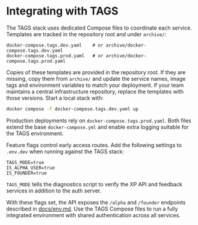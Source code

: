 # Integrating with TAGS

The TAGS stack uses dedicated Compose files to coordinate each service.
Templates are tracked in the repository root and under `archive/`:

```
docker-compose.tags.dev.yaml    # or archive/docker-compose.tags.dev.yaml
docker-compose.tags.prod.yaml   # or archive/docker-compose.tags.prod.yaml
```

Copies of these templates are provided in the repository root. If they are
missing, copy them from `archive/` and update the service names, image tags and
environment variables to match your deployment. If your team
maintains a central infrastructure repository, replace the templates with those
versions. Start a local stack with:

```bash
docker compose -f docker-compose.tags.dev.yaml up
```

Production deployments rely on `docker-compose.tags.prod.yaml`. Both files
extend the base `docker-compose.yml` and enable extra logging suitable for the
TAGS environment.

Feature flags control early access routes. Add the following settings to `.env.dev` when
running against the TAGS stack:

```
TAGS_MODE=true
IS_ALPHA_USER=true
IS_FOUNDER=true
```

`TAGS_MODE` tells the diagnostics script to verify the XP API and
feedback services in addition to the auth server.

With these flags set, the API exposes the `/alpha` and `/founder` endpoints described in
[docs/env.md](env.md). Use the TAGS Compose files to run a fully integrated environment
with shared authentication across all services.
